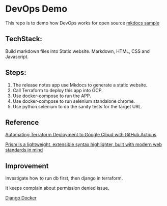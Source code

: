 # DevOps Demo

This repo is to demo how DevOps works for open source
[mkdocs sample](https://github.com/giansalex/mkdocs-sample)

## TechStack:

Build markdown files into Static website.
Markdown, HTML, CSS and Javascript.


## Steps:
1. The release notes app use Mkdocs to generate a static website.
2. Call Terraform to deploy this app into GCP.
3. Use docker-compose to run the APP.
4. Use docker-compose to run selenium standalone chrome.
5. Use python selenium to do the sanity tests for the target URL.

## Reference

[Automating Terraform Deployment to Google Cloud with GitHub Actions](https://medium.com/interleap/automating-terraform-deployment-to-google-cloud-with-github-actions-17516c4fb2e5)

[Prism is a lightweight, extensible syntax highlighter, built with modern web standards in mind](https://prismjs.com/)


## Improvement
Investigate how to run db first, then django in terraform.

It keeps complain about permission denied issue.

[Django Docker](https://docs.docker.com/samples/django/)